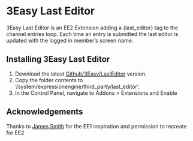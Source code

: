 3Easy Last Editor
=================

3Easy Last Editor is an EE2 Extension adding a {last_editor} tag to the channel entries loop. Each time an entry is submitted the last editor is updated with the logged in member’s screen name.


Installing 3Easy Last Editor
----------------------------

1. Download the latest [Github/3Easy/LastEditor](https://github.com/3Easy/last_editor.ee2_addon) version.
2. Copy the folder contents to ‘/system/expressionengine/third_party/last_editor’.
3. In the Control Panel, navigate to Addons > Extensions and Enable


Acknowledgements
----------------

Thanks to [James Smith](http://twitter.com/_jamessmith) for the EE1 inspiration and permission to recreate for EE2